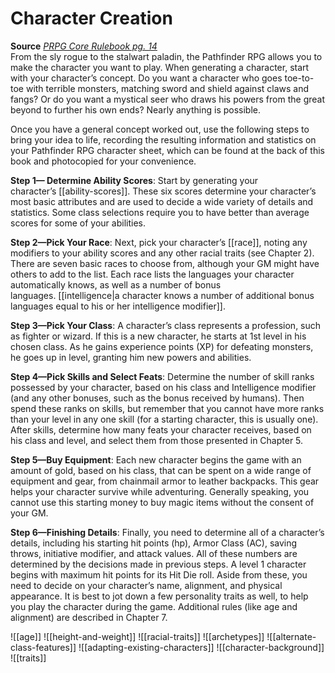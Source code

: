 # Character Creation

**Source** [_PRPG Core Rulebook pg. 14_](http://paizo.com/pathfinderRPG/v5748btpy88yj)  
From the sly rogue to the stalwart paladin, the Pathfinder RPG allows you to make the character you want to play. When generating a character, start with your character’s concept. Do you want a character who goes toe-to-toe with terrible monsters, matching sword and shield against claws and fangs? Or do you want a mystical seer who draws his powers from the great beyond to further his own ends? Nearly anything is possible.  
  
Once you have a general concept worked out, use the following steps to bring your idea to life, recording the resulting information and statistics on your Pathfinder RPG character sheet, which can be found at the back of this book and photocopied for your convenience.  
  
**Step 1— Determine Ability Scores**: Start by generating your character’s [[ability-scores]]. These six scores determine your character’s most basic attributes and are used to decide a wide variety of details and statistics. Some class selections require you to have better than average scores for some of your abilities.  
  
**Step 2—Pick Your Race**: Next, pick your character’s [[race]], noting any modifiers to your ability scores and any other racial traits (see Chapter 2). There are seven basic races to choose from, although your GM might have others to add to the list. Each race lists the languages your character automatically knows, as well as a number of bonus languages. [[intelligence|a character knows a number of additional bonus languages equal to his or her intelligence modifier]].  
  
**Step 3—Pick Your Class**: A character’s class represents a profession, such as fighter or wizard. If this is a new character, he starts at 1st level in his chosen class. As he gains experience points (XP) for defeating monsters, he goes up in level, granting him new powers and abilities.  
  
**Step 4—Pick Skills and Select Feats**: Determine the number of skill ranks possessed by your character, based on his class and Intelligence modifier (and any other bonuses, such as the bonus received by humans). Then spend these ranks on skills, but remember that you cannot have more ranks than your level in any one skill (for a starting character, this is usually one). After skills, determine how many feats your character receives, based on his class and level, and select them from those presented in Chapter 5.  
  
**Step 5—Buy Equipment**: Each new character begins the game with an amount of gold, based on his class, that can be spent on a wide range of equipment and gear, from chainmail armor to leather backpacks. This gear helps your character survive while adventuring. Generally speaking, you cannot use this starting money to buy magic items without the consent of your GM.  
  
**Step 6—Finishing Details**: Finally, you need to determine all of a character’s details, including his starting hit points (hp), Armor Class (AC), saving throws, initiative modifier, and attack values. All of these numbers are determined by the decisions made in previous steps. A level 1 character begins with maximum hit points for its Hit Die roll. Aside from these, you need to decide on your character’s name, alignment, and physical appearance. It is best to jot down a few personality traits as well, to help you play the character during the game. Additional rules (like age and alignment) are described in Chapter 7.

![[age]]
![[height-and-weight]]
![[racial-traits]]
![[archetypes]]
![[alternate-class-features]]
![[adapting-existing-characters]]
![[character-background]]
![[traits]]


